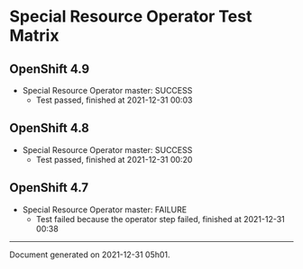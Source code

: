 
Special Resource Operator Test Matrix
=====================================

OpenShift 4.9
-------------



* Special Resource Operator master: SUCCESS
  - Test passed, finished at 2021-12-31 00:03

OpenShift 4.8
-------------



* Special Resource Operator master: SUCCESS
  - Test passed, finished at 2021-12-31 00:20

OpenShift 4.7
-------------



* Special Resource Operator master: FAILURE
  - Test failed because the operator step failed, finished at 2021-12-31 00:38

---
Document generated on 2021-12-31 05h01.
